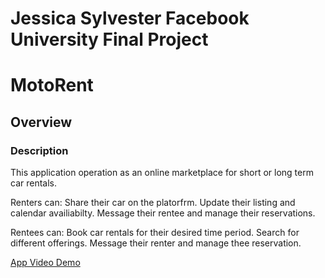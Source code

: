 Jessica Sylvester Facebook University Final Project
===

# MotoRent

## Overview
### Description
This application operation as an online marketplace for short or long term car rentals.

Renters can:
Share their car on the platorfrm.
Update their listing and calendar availiabilty.
Message their rentee and manage their reservations.

Rentees can:
Book car rentals for their desired time period.
Search for different offerings.
Message their renter and manage thee reservation.

[App Video Demo](https://photos.google.com/share/AF1QipNmox_CJADbYjraar7Nojtd9nldzu7BLVRxyA7GWBUCFhOIBMXbMtzZqtFAa74asA?key=YUJNamVTX0lSZlpqNjNVYUdUbzhjSGdPdkV3dlBn)
